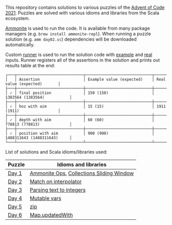This repository contains solutions to various puzzles of the [Advent of Code 2021][aoc2021].
Puzzles are solved with various idioms and libraries from the Scala ecosystem.

[Ammonite][amm] is used to run the code.
It is available from many package managers (e.g. `brew install ammonite-repl`).
When running a puzzle solution (e.g. `amm day02.sc`) dependencies will be downloaded automatically.

Custom [runner](runner.sc) is used to run the solution code with [example](day02-ex.txt) and [real](day02.txt) inputs.
Runner registers all of the assertions in the solution and prints out results table at the end:

```
┌───┬─────────────────────────────┬─────────────────────────────┬─────────────────────────────┐
│   │ Assertion                   │ Example value (expected)    │ Real value (expected)       │
├───┼─────────────────────────────┼─────────────────────────────┼─────────────────────────────┤
│ ✓ │ final position              │ 150 (150)                   │ 1383564 (1383564)           │
├───┼─────────────────────────────┼─────────────────────────────┼─────────────────────────────┤
│ ✓ │ hoz with aim                │ 15 (15)                     │ 1911 (1911)                 │
├───┼─────────────────────────────┼─────────────────────────────┼─────────────────────────────┤
│ ✓ │ depth with aim              │ 60 (60)                     │ 778813 (778813)             │
├───┼─────────────────────────────┼─────────────────────────────┼─────────────────────────────┤
│ ✓ │ position with aim           │ 900 (900)                   │ 1488311643 (1488311643)     │
└───┴─────────────────────────────┴─────────────────────────────┴─────────────────────────────┘
```

List of solutions and Scala idioms/libraries used:

| Puzzle              | Idioms and libraries                                                   |
| ------------------- | ---------------------------------------------------------------------- |
| [Day 1](day01.sc)   | [Ammonite Ops][amm-ops], [Collections Sliding Window][subsets]         |
| [Day 2](day02.sc)   | [Match on interpolator][match-interp]                                  |
| [Day 3](day03.sc)   | [Parsing text to integers][parse-int]                                  |
| [Day 4](day04.sc)   | [Mutable vars][vars]                                                   |
| [Day 5](day05.sc)   | [zip][]                                                                |
| [Day 6](day06.sc)   | [Map.updatedWith][updated-with]                                        |

[aoc2021]:      https://adventofcode.com/2021
[amm]:          https://ammonite.io/
[amm-ops]:      https://ammonite.io/#Operations
[subsets]:      https://alvinalexander.com/scala/how-to-split-sequences-subsets-groupby-partition-scala-cookbook/
[match-interp]: https://cucumbersome.net/2020/11/28/four-new-features-of-scala-2-13-releases-that-you-probably-missed/#2130-s-interpolator-on-pattern-matching
[parse-int]:    https://docs.oracle.com/en/java/javase/11/docs/api/java.base/java/lang/Integer.html#parseInt(java.lang.String,int)
[vars]:         https://docs.scala-lang.org/overviews/scala-book/two-types-variables.html
[zip]:          https://alvinalexander.com/scala/how-to-merge-sequential-collection-pairs-zip-unzip-scala-cookbook/
[updated-with]: https://www.scala-lang.org/api/2.13.x/scala/collection/immutable/Map.html#updatedWith[V1%3E:V](key:K)(remappingFunction:Option[V]=%3EOption[V1]):CC[K,V1]
